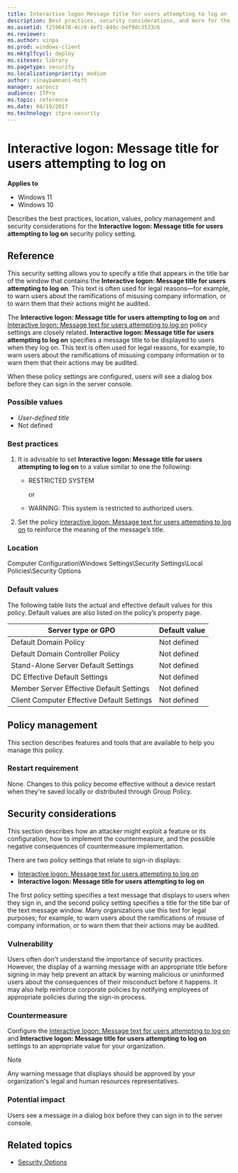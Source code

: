 ```yaml
---
title: Interactive logon Message title for users attempting to log on
description: Best practices, security considerations, and more for the security policy setting, Interactive logon Message title for users attempting to log on.
ms.assetid: f2596470-4cc0-4ef1-849c-bef9dc3533c6
ms.reviewer:
ms.author: vinpa
ms.prod: windows-client
ms.mktglfcycl: deploy
ms.sitesec: library
ms.pagetype: security
ms.localizationpriority: medium
author: vinaypamnani-msft
manager: aaroncz
audience: ITPro
ms.topic: reference
ms.date: 04/19/2017
ms.technology: itpro-security
---
```


# Interactive logon: Message title for users attempting to log on

**Applies to**

- Windows 11
- Windows 10

Describes the best practices, location, values, policy management and security considerations for the **Interactive logon: Message title for users attempting to log on** security policy setting.

## Reference

This security setting allows you to specify a title that appears in the title bar of the window that contains the **Interactive logon: Message title for users attempting to log on**. This text is often used for legal reasons—for example, to warn users about the ramifications of misusing company information, or to warn them that their actions might be audited.

The **Interactive logon: Message title for users attempting to log on** and [Interactive logon: Message text for users attempting to log on](interactive-logon-message-text-for-users-attempting-to-log-on.md) policy settings are closely related. **Interactive logon: Message title for users attempting to log on** specifies a message title to be displayed to users when they log on. This text is often used for legal reasons, for example, to warn users about the ramifications of misusing company information or to warn them that their actions may be audited.

When these policy settings are configured, users will see a dialog box before they can sign in the server console.

### Possible values

- *User-defined title*
- Not defined

### Best practices

1. It is advisable to set **Interactive logon: Message title for users attempting to log on** to a value similar to one the following:

   - RESTRICTED SYSTEM

     or

   - WARNING: This system is restricted to authorized users.

2. Set the policy [Interactive logon: Message text for users attempting to log on](interactive-logon-message-text-for-users-attempting-to-log-on.md) to reinforce the meaning of the message’s title.

### Location

Computer Configuration\\Windows Settings\\Security Settings\\Local Policies\\Security Options

### Default values

The following table lists the actual and effective default values for this policy. Default values are also listed on the policy’s property page.

|Server type or GPO | Default value|
| - | - |
| Default Domain Policy| Not defined|
| Default Domain Controller Policy | Not defined|
| Stand-Alone Server Default Settings | Not defined|
| DC Effective Default Settings | Not defined|
| Member Server Effective Default Settings | Not defined|
| Client Computer Effective Default Settings | Not defined|

## Policy management

This section describes features and tools that are available to help you manage this policy.

### Restart requirement

None. Changes to this policy become effective without a device restart when they're saved locally or distributed through Group Policy.

## Security considerations

This section describes how an attacker might exploit a feature or its configuration, how to implement the countermeasure, and the possible negative consequences of countermeasure implementation.

There are two policy settings that relate to sign-in displays:

- [Interactive logon: Message text for users attempting to log on](interactive-logon-message-text-for-users-attempting-to-log-on.md)
- **Interactive logon: Message title for users attempting to log on**

The first policy setting specifies a text message that displays to users when they sign in, and the second policy setting specifies a title for the title bar of the text message window. Many organizations use this text for legal purposes; for example, to warn users about the ramifications of misuse of company information, or to warn them that their actions may be audited.

### Vulnerability

Users often don't understand the importance of security practices. However, the display of a warning message with an appropriate title before signing in may help prevent an attack by warning malicious or uninformed users about the consequences of their misconduct before it happens. It may also help reinforce corporate policies by notifying employees of appropriate policies during the sign-in process.

### Countermeasure

Configure the [Interactive logon: Message text for users attempting to log on](interactive-logon-message-text-for-users-attempting-to-log-on.md) and **Interactive logon: Message title for users attempting to log on** settings to an appropriate value for your organization.

> [!NOTE]
> Any warning message that displays should be approved by your organization's legal and human resources representatives.

### Potential impact

Users see a message in a dialog box before they can sign in to the server console.

## Related topics

- [Security Options](security-options.md)
